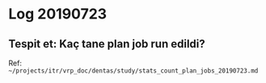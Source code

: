 
# Log 20190723 

## Tespit et: Kaç tane plan job run edildi?

Ref: `~/projects/itr/vrp_doc/dentas/study/stats_count_plan_jobs_20190723.md`


